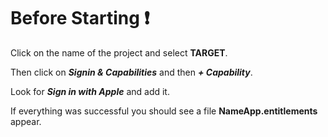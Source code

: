 # Before Starting ❗

Click on the name of the project and select **TARGET**.

Then click on ***Signin & Capabilities*** and then ***+ Capability***.

Look for ***Sign in with Apple*** and add it.

If everything was successful you should see a file **NameApp.entitlements** appear.

